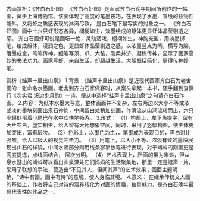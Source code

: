 古画赏析：《齐白石虾图》
《齐白石虾图》是画家齐白石晚年期间所创作的一幅画，藏于上海博物馆。该画体现了高度的笔墨技巧，在表现了水墨、宣纸的独物性能外，又将虾之质感表现的淋漓尽致， 是白石笔下最写实的对象之一。
《齐白石虾图》画中十六只虾形态各异，栩栩如生，淡墨绘成的躯体更显虾体晶莹剔透之感。
齐白石画虾可说是画坛一绝，灵动活泼，栩栩如生，神韵充盈，用淡墨掷笔，绘成躯体，浸润之色，更显虾体晶莹剔透之感。以浓墨竖点为睛，横写为脑，落墨成金，笔笔传神。细笔写须、爪、大螯，刚柔并济、凝练传神，显示了画家高妙的书法功力。画家写虾，来自生活，却超越生活，大胆概括简化，更得传神妙笔。

赏析《蛙声十里出山泉》
1.背景：《蛙声十里出山泉》是近现代画家齐白石为老舍画的一张命名水墨画。老舍到齐白石家做客时，从案头拿起一本书，随手翻到查慎行《次实君 溪边步月韵》一诗，便从中选择“蛙声十里出山泉”之句请齐白石作画。
2.内容：为纸本水墨大写意，整体画面并不复杂，左右两边以大小不等或浓或淡的墨块刻画出泉石神韵，中间留白处稍加刻画，作清流从山涧流转而出，六只小蝌蚪甩着小尾巴在水中欢快地畅游。
3.形式：
（1）构图上，左下角提字，留有大片空白，虚实相生，给人留有大片想象空间，同时，采用了竖幅构图，使主体更加突出，富有层次。
（2）色彩上，以墨色为主，，笔墨成为表现目的，黑白对比强烈，给人以极大的视觉冲击力。
（3）用笔上，以大小不等、浓淡有致的墨块展现出山石的样貌，中间水流部分则用线条寥寥数笔进行表现，对于蝌蚪的刻画更是高度提炼，点线面结合，
层次分明。
（4）艺术表现上，所画的虽为蝌蚪，但从泉水游出的蝌蚪可以看出山泉深处它们妈妈的生活聚集地，那里一定是蛙声一片，采用了联想的手法，营造出“不见其人，但闻其声”的艺术效果；画面主题明确，“诗中有画，画中有诗”的意境，使人身临其境。
4.意义：
在继承传统文人画的基础上，作者将自己对诗的涵养转化为对画的情趣，独具魅力，是齐白石晚年最具代表性的作品之一。
